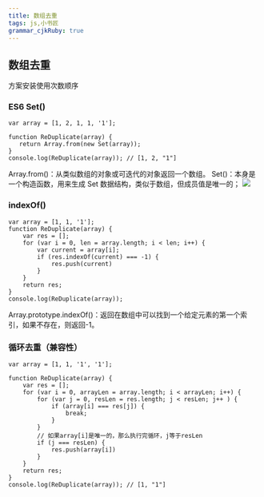 ```yaml
---
title: 数组去重 
tags: js,小书匠
grammar_cjkRuby: true
---
```



## 数组去重
方案安装使用次数顺序

### ES6 Set()

``` stylus
var array = [1, 2, 1, 1, '1'];

function ReDuplicate(array) {
   return Array.from(new Set(array));
}
console.log(ReDuplicate(array)); // [1, 2, "1"]
```
Array.from()：从类似数组的对象或可迭代的对象返回一个数组。
Set()：本身是一个构造函数，用来生成 Set 数据结构，类似于数组，但成员值是唯一的；
![][1]

### indexOf()

``` stylus
var array = [1, 1, '1'];
function ReDuplicate(array) {
    var res = [];
    for (var i = 0, len = array.length; i < len; i++) {
        var current = array[i];
        if (res.indexOf(current) === -1) {
            res.push(current)
        }
    }
    return res;
}
console.log(ReDuplicate(array));
```
Array.prototype.indexOf()：返回在数组中可以找到一个给定元素的第一个索引，如果不存在，则返回-1。

### 循环去重（兼容性）

``` stylus
var array = [1, 1, '1', '1'];

function ReDuplicate(array) {
    var res = [];
    for (var i = 0, arrayLen = array.length; i < arrayLen; i++) {
        for (var j = 0, resLen = res.length; j < resLen; j++ ) {
            if (array[i] === res[j]) {
                break;
            }
        }
        // 如果array[i]是唯一的，那么执行完循环，j等于resLen
        if (j === resLen) {
            res.push(array[i])
        }
    }
    return res;
}
console.log(ReDuplicate(array)); // [1, "1"]
```


  [1]: ./images/1538977098081.jpg
